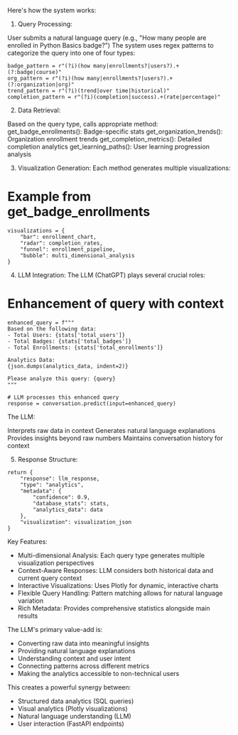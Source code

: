 Here's how the system works:

1. Query Processing:

User submits a natural language query (e.g., "How many people are enrolled in Python Basics badge?")
The system uses regex patterns to categorize the query into one of four types:

```
badge_pattern = r"(?i)(how many|enrollments?|users?).+(?:badge|course)"
org_pattern = r"(?i)(how many|enrollments?|users?).+(?:organization|org)"
trend_pattern = r"(?i)(trend|over time|historical)"
completion_pattern = r"(?i)(completion|success).+(rate|percentage)"
```

2. Data Retrieval:

Based on the query type, calls appropriate method:
get_badge_enrollments(): Badge-specific stats
get_organization_trends(): Organization enrollment trends
get_completion_metrics(): Detailed completion analytics
get_learning_paths(): User learning progression analysis

3. Visualization Generation: Each method generates multiple visualizations:

# Example from get_badge_enrollments

```
visualizations = {
    "bar": enrollment_chart,
    "radar": completion_rates,
    "funnel": enrollment_pipeline,
    "bubble": multi_dimensional_analysis
}
```

4. LLM Integration: The LLM (ChatGPT) plays several crucial roles:

# Enhancement of query with context

```
enhanced_query = f"""
Based on the following data:
- Total Users: {stats['total_users']}
- Total Badges: {stats['total_badges']}
- Total Enrollments: {stats['total_enrollments']}

Analytics Data:
{json.dumps(analytics_data, indent=2)}

Please analyze this query: {query}
"""

# LLM processes this enhanced query
response = conversation.predict(input=enhanced_query)
```

The LLM:

Interprets raw data in context
Generates natural language explanations
Provides insights beyond raw numbers
Maintains conversation history for context

5. Response Structure:

```
return {
    "response": llm_response,
    "type": "analytics",
    "metadata": {
        "confidence": 0.9,
        "database_stats": stats,
        "analytics_data": data
    },
    "visualization": visualization_json
}
```

Key Features:

- Multi-dimensional Analysis: Each query type generates multiple visualization perspectives
- Context-Aware Responses: LLM considers both historical data and current query context
- Interactive Visualizations: Uses Plotly for dynamic, interactive charts
- Flexible Query Handling: Pattern matching allows for natural language variation
- Rich Metadata: Provides comprehensive statistics alongside main results

The LLM's primary value-add is:

- Converting raw data into meaningful insights
- Providing natural language explanations
- Understanding context and user intent
- Connecting patterns across different metrics
- Making the analytics accessible to non-technical users

This creates a powerful synergy between:

- Structured data analytics (SQL queries)
- Visual analytics (Plotly visualizations)
- Natural language understanding (LLM)
- User interaction (FastAPI endpoints)
